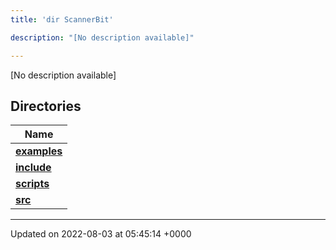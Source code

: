 ```yaml
---
title: 'dir ScannerBit'

description: "[No description available]"

---
```







[No description available]

## Directories

| Name           |
| -------------- |
| **[examples](/documentation/code/darkbit/files/dir_bbbfd0702f0dc7aacadf18c210711818/#dir-examples)**  |
| **[include](/documentation/code/darkbit/files/dir_05fbb9f424d9ed4288dc7709debd0ffd/#dir-include)**  |
| **[scripts](/documentation/code/darkbit/files/dir_95fb20c9c5d248cde58c08d66c64d998/#dir-scripts)**  |
| **[src](/documentation/code/darkbit/files/dir_7e7214566a1bf7120f8297a8773531b2/#dir-src)**  |






-------------------------------

Updated on 2022-08-03 at 05:45:14 +0000
